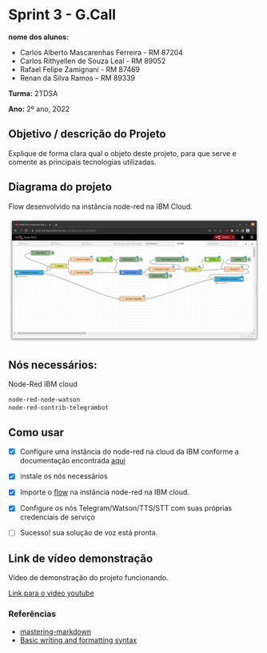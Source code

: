 # Sprint 3 - G.Call

**nome dos alunos:** 
* Carlos Alberto Mascarenhas Ferreira - RM 87204 
* Carlos Rithyellen de Souza Leal - RM 89052
* Rafael Felipe Zamignani - RM 87469
* Renan da Silva Ramos – RM 89339

**Turma:** 2TDSA

**Ano:** 2º ano, 2022

## Objetivo / descrição do Projeto

Explique de forma clara qual o objeto deste projeto, para que serve e comente as principais tecnologias utilizadas. 

## Diagrama do projeto

Flow desenvolvido na instância node-red na IBM Cloud. 

<img src="/imagem.png">

## Nós necessários:

Node-Red IBM cloud

    node-red-node-watson
    node-red-contrib-telegrambot

## Como usar

- [x] Configure uma instância do node-red na cloud da IBM conforme a documentação encontrada [aqui](https://nodered.org/docs/getting-started/ibmcloud)
- [x] instale os nós necessários
- [x] Importe o [flow](node-red/flows_ibm) na instância node-red na IBM cloud.
- [x] Configure os nós Telegram/Watson/TTS/STT com suas próprias credenciais de serviço
- [ ] Sucesso! sua solução de voz está pronta.


## Link de vídeo demonstração

Vídeo de demonstração do projeto funcionando.

[Link para o video youtube](https://www.youtube.com/watch?v=xva71wynxS0)


### Referências 

* [mastering-markdown](https://guides.github.com/features/mastering-markdown/)
* [Basic writing and formatting syntax](https://docs.github.com/en/github/writing-on-github/getting-started-with-writing-and-formatting-on-github/basic-writing-and-formatting-syntax)
